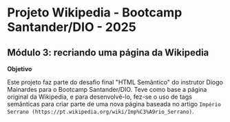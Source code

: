 # Projeto Wikipedia - Bootcamp Santander/DIO - 2025
## Módulo 3: recriando uma página da Wikipedia

**Objetivo**

Este projeto faz parte do desafio final "HTML Semântico" do instrutor Diogo Mainardes para o Bootcamp Santander/DIO. Teve como base a página original da Wikipedia, e para desenvolvê-lo, fez-se o uso de tags semânticas para criar parte de uma nova página baseada no artigo `Império Serrano (https://pt.wikipedia.org/wiki/Imp%C3%A9rio_Serrano)`.   

